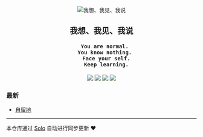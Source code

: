 <p align="center"><img alt="我想、我见、我说" src="https://static.b3log.org/images/brand/solo-32.png"></p><h2 align="center">
我想、我见、我说
</h2>

<h4 align="center"><pre>   <b>You are normal. <br/>   You know nothing. <br/>   Face your self.<br/>   Keep learning.</b></pre></h4>
<p align="center"><a title="我想、我见、我说" target="_blank" href="https://github.com/helpta/solo-blog"><img src="https://img.shields.io/github/last-commit/helpta/solo-blog.svg?style=flat-square&color=FF9900"></a>
<a title="GitHub repo size in bytes" target="_blank" href="https://github.com/helpta/solo-blog"><img src="https://img.shields.io/github/repo-size/helpta/solo-blog.svg?style=flat-square"></a>
<a title="Solo Version" target="_blank" href="https://github.com/b3log/solo/releases"><img src="https://img.shields.io/badge/solo-3.6.4-f1e05a.svg?style=flat-square&color=blueviolet"></a>
<a title="Hits" target="_blank" href="https://github.com/b3log/hits"><img src="https://hits.b3log.org/helpta/solo-blog.svg"></a></p>

### 最新

* [自留地](http://helpta.com/articles/2019/08/27/1566921530668.html)



---

本仓库通过 [Solo](https://github.com/b3log/solo) 自动进行同步更新 ❤️ 